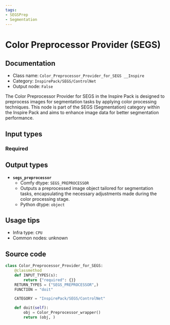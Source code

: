 ```yaml
---
tags:
- SEGSPrep
- Segmentation
---
```


# Color Preprocessor Provider (SEGS)
## Documentation
- Class name: `Color_Preprocessor_Provider_for_SEGS __Inspire`
- Category: `InspirePack/SEGS/ControlNet`
- Output node: `False`

The Color Preprocessor Provider for SEGS in the Inspire Pack is designed to preprocess images for segmentation tasks by applying color processing techniques. This node is part of the SEGS (Segmentation) category within the Inspire Pack and aims to enhance image data for better segmentation performance.
## Input types
### Required
## Output types
- **`segs_preprocessor`**
    - Comfy dtype: `SEGS_PREPROCESSOR`
    - Outputs a preprocessed image object tailored for segmentation tasks, encapsulating the necessary adjustments made during the color processing stage.
    - Python dtype: `object`
## Usage tips
- Infra type: `CPU`
- Common nodes: unknown


## Source code
```python
class Color_Preprocessor_Provider_for_SEGS:
    @classmethod
    def INPUT_TYPES(s):
        return {"required": {}}
    RETURN_TYPES = ("SEGS_PREPROCESSOR",)
    FUNCTION = "doit"

    CATEGORY = "InspirePack/SEGS/ControlNet"

    def doit(self):
        obj = Color_Preprocessor_wrapper()
        return (obj, )

```
